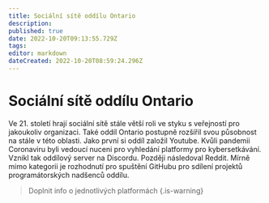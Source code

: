 ```yaml
---
title: Sociální sítě oddílu Ontario
description: 
published: true
date: 2022-10-20T09:13:55.729Z
tags: 
editor: markdown
dateCreated: 2022-10-20T08:59:24.296Z
---
```


# Sociální sítě oddílu Ontario

Ve 21. století hrají sociální sítě stále větší roli ve styku s veřejností pro jakoukoliv organizaci. Také oddíl Ontario postupně rozšířil svou působnost na stále v této oblasti. Jako první si oddíl založil Youtube. Kvůli pandemii Coronaviru byli vedoucí nuceni pro vyhledání platformy pro kybersetkávání. Vznikl tak oddílový server na Discordu. Později následoval Reddit. Mírně mimo kategorii je rozhodnutí pro spuštění GitHubu pro sdílení projektů programátorských nadšenců oddílu.

> Doplnit info o jednotlivých platformách
{.is-warning}
